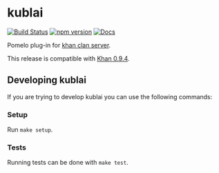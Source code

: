 # kublai
[![Build Status](https://travis-ci.org/topfreegames/kublai.svg?branch=master)](https://travis-ci.org/topfreegames/kublai)
[![npm version](https://badge.fury.io/js/kublai-plugin.svg)](https://badge.fury.io/js/kublai-plugin)
[![Docs](https://readthedocs.org/projects/kublai/badge/?version=latest)](http://kublai.readthedocs.io/en/latest/)

Pomelo plug-in for [khan clan server](https://github.com/topfreegames/khan).

This release is compatible with [Khan 0.9.4](https://github.com/topfreegames/khan/releases/tag/0.9.4).

## Developing kublai

If you are trying to develop kublai you can use the following commands:

### Setup

Run `make setup`.

### Tests

Running tests can be done with `make test`.
